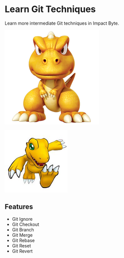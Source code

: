 # Learn Git Techniques

Learn more intermediate Git techniques in Impact Byte.

![Gon](assets/gon.png)

![Agumon](assets/agumon.jpg)

## Features

- Git Ignore
- Git Checkout
- Git Branch
- Git Merge
- Git Rebase
- Git Reset
- Git Revert
